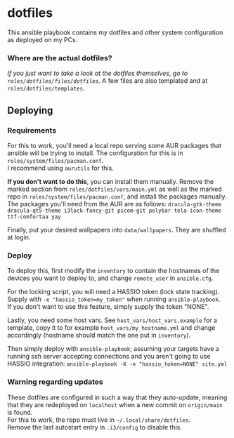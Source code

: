# dotfiles
This ansible playbook contains my dotfiles and other system configuration as deployed on my PCs.

### Where are the actual dotfiles?
*If you just want to take a look at the dotfiles themselves, go to `roles/dotfiles/files/dotfiles`.*
A few files are also templated and at `roles/dotfiles/templates`.

## Deploying
### Requirements
For this to work, you'll need a local repo serving some AUR packages that ansible will be
trying to install. The configuration for this is in `roles/system/files/pacman.conf`.  
I recommend using `aurutils` for this.

**If you don't want to do this**, you can install them manually. Remove the marked section from
`roles/dotfiles/vars/main.yml` as well as the marked repo in `roles/system/files/pacman.conf`, and install the 
packages manually. The packages you'll need from the AUR are as follows:
`dracula-gtk-theme dracula-qt5-theme i3lock-fancy-git picom-git polybar tela-icon-theme ttf-comfortaa yay`

Finally, put your desired wallpapers into `data/wallpapers`. They are shuffled at login.

### Deploy
To deploy this, first modify the `inventory` to contain the hostnames of the devices you want to
deploy to, and change `remote_user` in `ansible.cfg`.  

For the locking script, you will need a HASSIO token (lock state tracking). Supply with `-e "hassio_token=my_token"` when running `ansible-playbook`.  
If you don't want to use this feature, simply supply the token "NONE".

Lastly, you need some host vars. See `host_vars/host_vars.example` for a template, 
copy it to for example `host_vars/my_hostname.yml` and change accordingly (hostname should match
the one put in `inventory`).

Then simply deploy with `ansible-playbook`; assuming your targets have a running ssh server
accepting connections and you aren't going to use HASSIO integration:
`ansible-playbook -K -e "hassio_token=NONE" site.yml`

### Warning regarding updates
These dotfiles are configured in such a way that they auto-update, meaning that they are
redeployed on `localhost` when a new commit on `origin/main` is found.  
For this to work, the repo must live in `~/.local/share/dotfiles`.  
Remove the last autostart entry in `.i3/config` to disable this.
